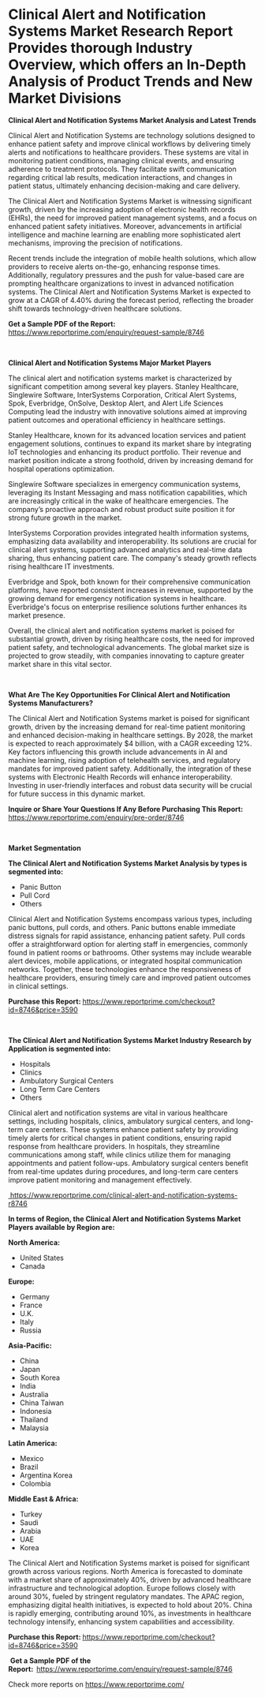 <p><h1>Clinical Alert and Notification Systems Market Research Report Provides thorough Industry Overview, which offers an In-Depth Analysis of Product Trends and New Market Divisions</h1></p><p><strong>Clinical Alert and Notification Systems Market Analysis and Latest Trends</strong></p>
<p><p>Clinical Alert and Notification Systems are technology solutions designed to enhance patient safety and improve clinical workflows by delivering timely alerts and notifications to healthcare providers. These systems are vital in monitoring patient conditions, managing clinical events, and ensuring adherence to treatment protocols. They facilitate swift communication regarding critical lab results, medication interactions, and changes in patient status, ultimately enhancing decision-making and care delivery.</p><p>The Clinical Alert and Notification Systems Market is witnessing significant growth, driven by the increasing adoption of electronic health records (EHRs), the need for improved patient management systems, and a focus on enhanced patient safety initiatives. Moreover, advancements in artificial intelligence and machine learning are enabling more sophisticated alert mechanisms, improving the precision of notifications. </p><p>Recent trends include the integration of mobile health solutions, which allow providers to receive alerts on-the-go, enhancing response times. Additionally, regulatory pressures and the push for value-based care are prompting healthcare organizations to invest in advanced notification systems. The Clinical Alert and Notification Systems Market is expected to grow at a CAGR of 4.40% during the forecast period, reflecting the broader shift towards technology-driven healthcare solutions.</p></p>
<p><strong>Get a Sample PDF of the Report:&nbsp;</strong> <a href="https://www.reportprime.com/enquiry/request-sample/8746?utm_campaign=2459&utm_medium=2&utm_source=Github&utm_content=ia&utm_term=20032025&utm_id=clinical-alert-and-notification-systems">https://www.reportprime.com/enquiry/request-sample/8746</a></p>
<p>&nbsp;</p>
<p><strong>Clinical Alert and Notification Systems Major Market Players</strong></p>
<p><p>The clinical alert and notification systems market is characterized by significant competition among several key players. Stanley Healthcare, Singlewire Software, InterSystems Corporation, Critical Alert Systems, Spok, Everbridge, OnSolve, Desktop Alert, and Alert Life Sciences Computing lead the industry with innovative solutions aimed at improving patient outcomes and operational efficiency in healthcare settings.</p><p>Stanley Healthcare, known for its advanced location services and patient engagement solutions, continues to expand its market share by integrating IoT technologies and enhancing its product portfolio. Their revenue and market position indicate a strong foothold, driven by increasing demand for hospital operations optimization.</p><p>Singlewire Software specializes in emergency communication systems, leveraging its Instant Messaging and mass notification capabilities, which are increasingly critical in the wake of healthcare emergencies. The company’s proactive approach and robust product suite position it for strong future growth in the market.</p><p>InterSystems Corporation provides integrated health information systems, emphasizing data availability and interoperability. Its solutions are crucial for clinical alert systems, supporting advanced analytics and real-time data sharing, thus enhancing patient care. The company's steady growth reflects rising healthcare IT investments.</p><p>Everbridge and Spok, both known for their comprehensive communication platforms, have reported consistent increases in revenue, supported by the growing demand for emergency notification systems in healthcare. Everbridge's focus on enterprise resilience solutions further enhances its market presence.</p><p>Overall, the clinical alert and notification systems market is poised for substantial growth, driven by rising healthcare costs, the need for improved patient safety, and technological advancements. The global market size is projected to grow steadily, with companies innovating to capture greater market share in this vital sector.</p></p>
<p>&nbsp;</p>
<p><strong>What Are The Key Opportunities For Clinical Alert and Notification Systems Manufacturers?</strong></p>
<p><p>The Clinical Alert and Notification Systems market is poised for significant growth, driven by the increasing demand for real-time patient monitoring and enhanced decision-making in healthcare settings. By 2028, the market is expected to reach approximately $4 billion, with a CAGR exceeding 12%. Key factors influencing this growth include advancements in AI and machine learning, rising adoption of telehealth services, and regulatory mandates for improved patient safety. Additionally, the integration of these systems with Electronic Health Records will enhance interoperability. Investing in user-friendly interfaces and robust data security will be crucial for future success in this dynamic market.</p></p>
<p><strong>Inquire or Share Your Questions If Any Before Purchasing This Report:</strong> <a href="https://www.reportprime.com/enquiry/pre-order/8746?utm_campaign=2459&utm_medium=2&utm_source=Github&utm_content=ia&utm_term=20032025&utm_id=clinical-alert-and-notification-systems">https://www.reportprime.com/enquiry/pre-order/8746</a></p>
<p>&nbsp;</p>
<p><strong>Market Segmentation</strong></p>
<p><strong>The Clinical Alert and Notification Systems Market Analysis by types is segmented into:</strong></p>
<p><ul><li>Panic Button</li><li>Pull Cord</li><li>Others</li></ul></p>
<p><p>Clinical Alert and Notification Systems encompass various types, including panic buttons, pull cords, and others. Panic buttons enable immediate distress signals for rapid assistance, enhancing patient safety. Pull cords offer a straightforward option for alerting staff in emergencies, commonly found in patient rooms or bathrooms. Other systems may include wearable alert devices, mobile applications, or integrated hospital communication networks. Together, these technologies enhance the responsiveness of healthcare providers, ensuring timely care and improved patient outcomes in clinical settings.</p></p>
<p><strong>Purchase this Report:&nbsp;</strong><a href="https://www.reportprime.com/checkout?id=8746&price=3590&utm_campaign=2459&utm_medium=2&utm_source=Github&utm_content=ia&utm_term=20032025&utm_id=clinical-alert-and-notification-systems">https://www.reportprime.com/checkout?id=8746&price=3590</a></p>
<p>&nbsp;</p>
<p><strong>The Clinical Alert and Notification Systems Market Industry Research by Application is segmented into:</strong></p>
<p><ul><li>Hospitals</li><li>Clinics</li><li>Ambulatory Surgical Centers</li><li>Long Term Care Centers</li><li>Others</li></ul></p>
<p><p>Clinical alert and notification systems are vital in various healthcare settings, including hospitals, clinics, ambulatory surgical centers, and long-term care centers. These systems enhance patient safety by providing timely alerts for critical changes in patient conditions, ensuring rapid response from healthcare providers. In hospitals, they streamline communications among staff, while clinics utilize them for managing appointments and patient follow-ups. Ambulatory surgical centers benefit from real-time updates during procedures, and long-term care centers improve patient monitoring and management effectively.</p></p>
<p><a href="https://www.reportprime.com/clinical-alert-and-notification-systems-r8746?utm_campaign=2459&utm_medium=2&utm_source=Github&utm_content=ia&utm_term=20032025&utm_id=clinical-alert-and-notification-systems">&nbsp;https://www.reportprime.com/clinical-alert-and-notification-systems-r8746</a></p>
<p><strong>In terms of Region, the Clinical Alert and Notification Systems Market Players available by Region are:</strong></p>
<p>
    <p> <strong> North America: </strong>
        <ul>
            <li>United States</li>
            <li>Canada</li>
        </ul>
        </p> 
    <p> <strong> Europe: </strong>
        <ul>
            <li>Germany</li>
            <li>France</li>
            <li>U.K.</li>
            <li>Italy</li>
            <li>Russia</li>
        </ul>
        </p> 
    <p> <strong> Asia-Pacific: </strong>
        <ul>
            <li>China</li>
            <li>Japan</li>
            <li>South Korea</li>
            <li>India</li>
            <li>Australia</li>
            <li>China Taiwan</li>
            <li>Indonesia</li>
            <li>Thailand</li>
            <li>Malaysia</li>
        </ul>
        </p> 
    <p> <strong> Latin America: </strong>
        <ul>
            <li>Mexico</li>
            <li>Brazil</li>
            <li>Argentina Korea</li>
            <li>Colombia</li>
        </ul>
        </p> 
    <p> <strong> Middle East & Africa: </strong>
        <ul>
            <li>Turkey</li>
            <li>Saudi</li>
            <li>Arabia</li>
            <li>UAE</li>
            <li>Korea</li>
        </ul>
    </p>
    </p>
<p><p>The Clinical Alert and Notification Systems market is poised for significant growth across various regions. North America is forecasted to dominate with a market share of approximately 40%, driven by advanced healthcare infrastructure and technological adoption. Europe follows closely with around 30%, fueled by stringent regulatory mandates. The APAC region, emphasizing digital health initiatives, is expected to hold about 20%. China is rapidly emerging, contributing around 10%, as investments in healthcare technology intensify, enhancing system capabilities and accessibility.</p></p>
<p><strong>Purchase this Report: </strong><a href="https://www.reportprime.com/checkout?id=8746&price=3590&utm_campaign=2459&utm_medium=2&utm_source=Github&utm_content=ia&utm_term=20032025&utm_id=clinical-alert-and-notification-systems">https://www.reportprime.com/checkout?id=8746&price=3590</a></p>
<p>&nbsp;<strong>Get a Sample PDF of the Report:&nbsp;&nbsp;</strong><a href="https://www.reportprime.com/enquiry/request-sample/8746?utm_campaign=2459&utm_medium=2&utm_source=Github&utm_content=ia&utm_term=20032025&utm_id=clinical-alert-and-notification-systems">https://www.reportprime.com/enquiry/request-sample/8746</a></p>
<p><strong></strong></p>
<p>Check more reports on <a href="https://www.reportprime.com/?utm_campaign=2459&utm_medium=2&utm_source=Github&utm_content=ia&utm_term=20032025&utm_id=clinical-alert-and-notification-systems">https://www.reportprime.com/</a></p>